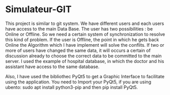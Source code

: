 # Simulateur-GIT
This project is similar to git system. We have different users and each users have access to the main Data Base. The user has two possibilities : be Online or Offline.
So we need a certain system of synchronization to resolve this kind of problem. If the user is Offline, the point in which he gets back Online the Algorithm which I have implement will solve the conflits.
If two or more of users have changed the same data, it will occurs a certain of discussion already to choose the correct data to be committed to the main server.
I used the example of hospital database, in which the doctor and his assistant have access to the same database.

Also, I have used the bibliothec PyQt5 to get a Graphic Interface to facilitate using the application.
You need to Import your PyQt5, if you are using ubento: sudo apt install python3-pip and then pip install PyQt5.
